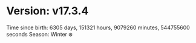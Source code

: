 # Version: v17.3.4
Time since birth: 6305 days, 151321 hours, 9079260 minutes, 544755600 seconds
Season: Winter ❄️
